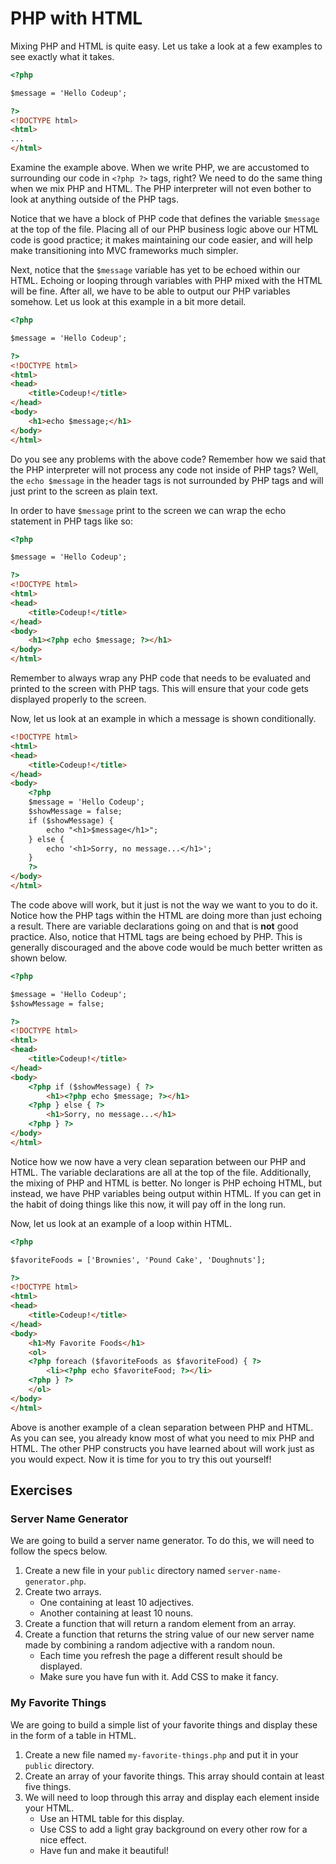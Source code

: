 # PHP with HTML

Mixing PHP and HTML is quite easy. Let us take a look at a few examples to see exactly what it takes.

```html
<?php

$message = 'Hello Codeup';

?>
<!DOCTYPE html>
<html>
...
</html>
```

Examine the example above. When we write PHP, we are accustomed to surrounding our code in `<?php ?>` tags, right? We need to do the same thing when we mix PHP and HTML. The PHP interpreter will not even bother to look at anything outside of the PHP tags.

Notice that we have a block of PHP code that defines the variable `$message` at the top of the file. Placing all of our PHP business logic above our HTML code is good practice; it makes maintaining our code easier, and will help make transitioning into MVC frameworks much simpler.

Next, notice that the `$message` variable has yet to be echoed within our HTML. Echoing or looping through variables with PHP mixed with the HTML will be fine. After all, we have to be able to output our PHP variables somehow. Let us look at this example in a bit more detail.

```html
<?php

$message = 'Hello Codeup';

?>
<!DOCTYPE html>
<html>
<head>
    <title>Codeup!</title>
</head>
<body>
    <h1>echo $message;</h1>
</body>
</html>
```

Do you see any problems with the above code? Remember how we said that the PHP interpreter will not process any code not inside of PHP tags? Well, the `echo $message` in the header tags is not surrounded by PHP tags and will just print to the screen as plain text.

In order to have `$message` print to the screen we can wrap the echo statement in PHP tags like so:

```html
<?php

$message = 'Hello Codeup';

?>
<!DOCTYPE html>
<html>
<head>
    <title>Codeup!</title>
</head>
<body>
    <h1><?php echo $message; ?></h1>
</body>
</html>
```

Remember to always wrap any PHP code that needs to be evaluated and printed to the screen with PHP tags. This will ensure that your code gets displayed properly to the screen.

Now, let us look at an example in which a message is shown conditionally.

```html
<!DOCTYPE html>
<html>
<head>
    <title>Codeup!</title>
</head>
<body>
    <?php
    $message = 'Hello Codeup';
    $showMessage = false;
    if ($showMessage) {
        echo "<h1>$message</h1>";
    } else {
        echo '<h1>Sorry, no message...</h1>';
    }
    ?>
</body>
</html>
```

The code above will work, but it just is not the way we want to you to do it. Notice how the PHP tags within the HTML are doing more than just echoing a result. There are variable declarations going on and that is __not__ good practice. Also, notice that HTML tags are being echoed by PHP. This is generally discouraged and the above code would be much better written as shown below.

```html
<?php

$message = 'Hello Codeup';
$showMessage = false;

?>
<!DOCTYPE html>
<html>
<head>
    <title>Codeup!</title>
</head>
<body>
    <?php if ($showMessage) { ?>
        <h1><?php echo $message; ?></h1>
    <?php } else { ?>
        <h1>Sorry, no message...</h1>
    <?php } ?>
</body>
</html>
```

Notice how we now have a very clean separation between our PHP and HTML. The variable declarations are all at the top of the file. Additionally, the mixing of PHP and HTML is better. No longer is PHP echoing HTML, but instead, we have PHP variables being output within HTML. If you can get in the habit of doing things like this now, it will pay off in the long run.

Now, let us look at an example of a loop within HTML.

```html
<?php

$favoriteFoods = ['Brownies', 'Pound Cake', 'Doughnuts'];

?>
<!DOCTYPE html>
<html>
<head>
    <title>Codeup!</title>
</head>
<body>
    <h1>My Favorite Foods</h1>
    <ol>
    <?php foreach ($favoriteFoods as $favoriteFood) { ?>
        <li><?php echo $favoriteFood; ?></li>
    <?php } ?>
    </ol>
</body>
</html>
```

Above is another example of a clean separation between PHP and HTML. As you can see, you already know most of what you need to mix PHP and HTML. The other PHP constructs you have learned about will work just as you would expect. Now it is time for you to try this out yourself!

## Exercises

### Server Name Generator

We are going to build a server name generator. To do this, we will need to follow the specs below.

1. Create a new file in your `public` directory named `server-name-generator.php`.
1. Create two arrays.
    - One containing at least 10 adjectives.
    - Another containing at least 10 nouns.
1. Create a function that will return a random element from an array.
1. Create a function that returns the string value of our new server name made by combining a random adjective with a random noun.
    - Each time you refresh the page a different result should be displayed.
    - Make sure you have fun with it. Add CSS to make it fancy.

### My Favorite Things

We are going to build a simple list of your favorite things and display these in the form of a table in HTML.

1. Create a new file named `my-favorite-things.php` and put it in your `public` directory.
1. Create an array of your favorite things. This array should contain at least five things.
1. We will need to loop through this array and display each element inside your HTML.
    - Use an HTML table for this display.
    - Use CSS to add a light gray background on every other row for a nice effect.
    - Have fun and make it beautiful!
